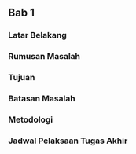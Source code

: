 ## Bab 1
 
### Latar Belakang
### Rumusan Masalah
### Tujuan
### Batasan Masalah
### Metodologi
### Jadwal Pelaksaan Tugas Akhir

[^Hinchey1995]: Hinchey, M.G., & Bowen J. (ed) (1995). _Applications of 
  Formal Methods._ Hertfordshire, UK: Prentice Hall.
[^Huth2004]: Huth, M., & Ryan M. (2004). _Logic in Computer Science._ 
  New York, NY: Cambridge University Press
[^O'Sullivan2008]: O'Sullivan, B., Stewart D., & Goerzen J. (2008). 
  _Real World Haskell_, Massachusets, MA: O'Reilly.
[^Hudak2007]: Hudak, P., Hughes, J., Jones S.P., & Wadler P. (2007). 
  A History of Haskell: Being Lazy With Class. Prosiding _The Third 
  ACM SIGPLAN conference on History of Programming Languages_, 
  12-1-12-55. New York, NY: ACM Press.
[^Pena2017]: Pena, R. (2017). An Introduction to Liquid Haskell. 
  _EPCTS 237_, 68-80
[^Turner1985]: Turner, D.A. (1985) Miranda - a non-strict 
  functional language with polymorphic types. In: Jouannaud, J.-P. 
  (ed.) FPCA 1985. LNCS, vol. 201, pp. 1–16. Springer, Heidelberg
[^Hughes1989]: Hughes, J. (1989). Why Functional Programming Matters. 
  _The Computer Journal_ 32(2), 98–107 
[^Butler1995]: Butler, J. (1995). Use of a functional programming 
  language for formal specification, 
  _IEE Colloquium on Practical Application of Formal 
  Methods_, London, UK, pp. 2/1-2/3.
[^Sabry1998]: Sabry, A. (1998). What is a purely functional language?. 
  _Journal of Functional Programming_, 8(1), 1-22. 
[^Harper2017]: Harper, R. (2017). _What, if anything, is a
  programming-paradigm?_. FifteenEightyFour. Cambridge University Press.
[^Holloway1997]: Holloway, C.M. (1997). Why engineers should consider formal
  methods. Prosiding _16th DASC. AIAA/IEEE Digital Avionics Systems 
  Conference. Reflections to the Future_. Irvine, CA, pp. 1.3-16
[^Monin2003]: Monin, J, & Hinchey, M. (2003). _Understanding
  Formal Methods_. London, UK: Springer-Verlag

